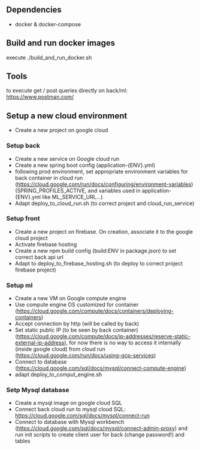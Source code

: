
## Dependencies

* docker & docker-compose

## Build and run docker images

execute ./build_and_run_docker.sh

## Tools

to execute get / post queries directly on back/ml: https://www.postman.com/

## Setup a new cloud environment

* Create a new project on google cloud

### Setup back

* Create a new service on Google cloud run
* Create a new spring boot config (application-{ENV}.yml)
* following prod environment, set appropriate environment variables for back container in cloud run (https://cloud.google.com/run/docs/configuring/environment-variables) (SPRING_PROFILES_ACTIVE, and variables used in application-{ENV}.yml like ML_SERVICE_URL...)
* Adapt deploy_to_cloud_run.sh (to correct project and cloud_run_service)

### Setup front

* Create a new project on firebase. On creation, associate it to the google cloud project
* Activate firebase hosting
* Create a new npm build config (build:ENV in package.json) to set correct back api url
* Adapt to deploy_to_firebase_hosting.sh (to deploy to correct project firebase project)

### Setup ml

* Create a new VM on Google compute engine
* Use compute engine OS customized for container (https://cloud.google.com/compute/docs/containers/deploying-containers)
* Accept connection by http (will be called by back)
* Set static public IP (to be seen by back container) (https://cloud.google.com/compute/docs/ip-addresses/reserve-static-external-ip-address), for now there is no way to access it internally (inside google cloud) from cloud run (https://cloud.google.com/run/docs/using-gcp-services)
* Connect to database (https://cloud.google.com/sql/docs/mysql/connect-compute-engine)
* adapt deploy_to_comput_engine.sh

### Setp Mysql database

* Create a mysql image on google cloud SQL
* Connect back cloud run to mysql cloud SQL: https://cloud.google.com/sql/docs/mysql/connect-run
* Connect to database with Mysql workbench (https://cloud.google.com/sql/docs/mysql/connect-admin-proxy) and run init scripts to create client user for back (change password!) and tables
